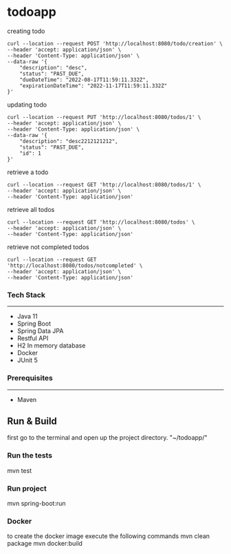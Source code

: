 # todoapp

creating todo
```
curl --location --request POST 'http://localhost:8080/todo/creation' \
--header 'accept: application/json' \
--header 'Content-Type: application/json' \
--data-raw '{
    "description": "desc",
    "status": "PAST_DUE",
    "dueDateTime": "2022-08-17T11:59:11.332Z",
    "expirationDateTime": "2022-11-17T11:59:11.332Z"
}'
```

updating todo
```
curl --location --request PUT 'http://localhost:8080/todos/1' \
--header 'accept: application/json' \
--header 'Content-Type: application/json' \
--data-raw '{
    "description": "desc2212121212",
    "status": "PAST_DUE",
    "id": 1
}'
```

retrieve a todo
```
curl --location --request GET 'http://localhost:8080/todos/1' \
--header 'accept: application/json' \
--header 'Content-Type: application/json'
```

retrieve all todos
```
curl --location --request GET 'http://localhost:8080/todos' \
--header 'accept: application/json' \
--header 'Content-Type: application/json'
```

retrieve not completed todos
```
curl --location --request GET 'http://localhost:8080/todos/notcompleted' \
--header 'accept: application/json' \
--header 'Content-Type: application/json'
```

### Tech Stack

---
- Java 11
- Spring Boot
- Spring Data JPA
- Restful API
- H2 In memory database
- Docker
- JUnit 5

### Prerequisites

---
- Maven

## Run & Build

first go to the terminal and open up the project directory. "~/todoapp/"

### Run the tests

mvn test

### Run project

mvn spring-boot:run

### Docker
to create the docker image execute the following commands
mvn clean package
mvn docker:build
